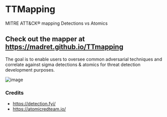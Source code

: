 # TTMapping
MITRE ATT&CK® mapping Detections vs Atomics

## Check out the mapper at https://madret.github.io/TTmapping
The goal is to enable users to oversee common adversarial techniques and correlate against sigma detections & atomics for threat detection development purposes.

![image](https://github.com/madret/TTmapping/assets/56820649/2c77840a-bb02-4e24-a1ee-2c9dfc5bfea5)


### Credits
- https://detection.fyi/
- https://atomicredteam.io/
